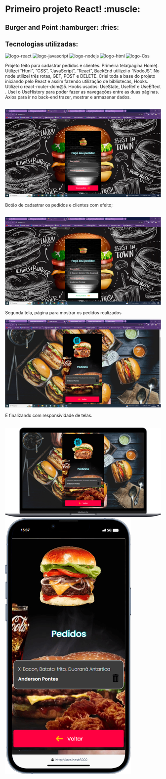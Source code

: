 <h1>Primeiro projeto React! :muscle:</h1>

<h2>Burger and Point :hamburger: :fries:</h2>

<h2>Tecnologias utilizadas:</h2>
<img src="https://img.shields.io/badge/React-20232A?style=for-the-badge&logo=react&logoColor=61DAFB" alt="logo-react"/>
<img src="https://img.shields.io/badge/JavaScript-323330?style=for-the-badge&logo=javascript&logoColor=F7DF1E" alt="logo-javascript"/>
<img src="https://img.shields.io/badge/Node.js-43853D?style=for-the-badge&logo=node.js&logoColor=white" alt="logo-nodejs"/>
<img src="https://img.shields.io/badge/HTML-239120?style=for-the-badge&logo=html5&logoColor=white" alt="logo-html"/>
<img src="https://img.shields.io/badge/CSS3-1572B6?style=for-the-badge&logo=css3&logoColor=white" alt="logo-Css" />

<p>Projeto feito para cadastrar pedidos e clientes. Primeira tela(pagína Home). Utilizei “Html”, “CSS”, “JavaScript”, “React”, BackEnd utilizei o “NodeJS”.
No node utilizei três rotas, GET, POST e DELETE.
Criei toda a base do projeto iniciando pelo React e assim fazendo utilização de bibliotecas, Hooks. Utilizei o react-router-dom@5.
Hooks usados: UseState, UseRef e UseEffect . Usei o UseHistory para poder fazer as navegações entre as duas páginas. Axios para ir no back-end trazer, mostrar e armazenar dados.</p><br/>
<img src="https://github.com/andersonpontes88/burger-and-point/blob/main/src/images/Cap-Home.png?raw=true" alt="print-da-tela-Home"/><br/>

<p>Botão de cadastrar os pedidos e clientes com efeito;</p><br/>
<img src="https://github.com/andersonpontes88/burger-and-point/blob/main/src/images/Cap-Home1.png?raw=true" alt="print-da-tela-Home"/><br/>

<p>Segunda tela, página para mostrar os pedidos realizados</p>
<img src="https://github.com/andersonpontes88/burger-and-point/blob/main/src/images/Cap-Pedidos.png?raw=true" alt"print-tela-de-pedidos" /><br/>

<p>E finalizando com responsividade de telas.</p><br/>
<img src="https://github.com/andersonpontes88/burger-and-point/blob/main/src/images/Macbook-Air-localhost.png?raw=true" alt="print-tela-responsiva" />
<img src="https://github.com/andersonpontes88/burger-and-point/blob/main/src/images/iPhone-13-PRO-localhost.png?raw=true" alt="print-tela-responsiva-cell"/>

